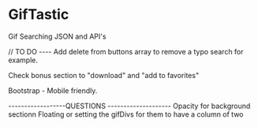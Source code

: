 # GifTastic
Gif Searching JSON and API's



// TO DO ---- 
Add delete from buttons array to remove a typo search for example. 

Check bonus section to "download" and "add to favorites"

Bootstrap - Mobile friendly. 



------------------QUESTIONS --------------------
Opacity for background sectionn
Floating or setting the gifDivs for them to have a column of two
